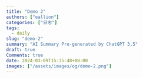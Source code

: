 ```yaml
---
title: "Demo 2"
authors: ["eallion"]
categories: ["日志"]
tags: 
  - daily
slug: "demo-2"
summary: "AI Summary Pre-generated by ChatGPT 3.5"
draft: true
Comments: true
date: 2024-03-09T15:35:48+08:00
images: ["/assets/images/og/demo-2.png"]
---
```

